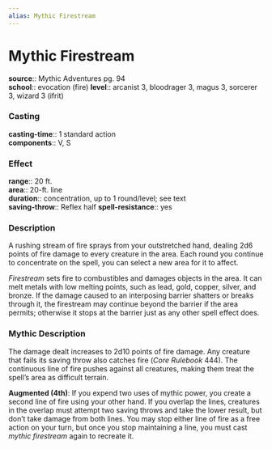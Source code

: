 ```yaml
---
alias: Mythic Firestream
---
```


# Mythic Firestream

**source**:: Mythic Adventures pg. 94  
**school**:: evocation (fire)
**level**:: arcanist 3, bloodrager 3, magus 3, sorcerer 3, wizard 3 (ifrit)

### Casting 

**casting-time**:: 1 standard action  
**components**:: V, S

### Effect 

**range**:: 20 ft.  
**area**:: 20-ft. line  
**duration**:: concentration, up to 1 round/level; see text  
**saving-throw**:: Reflex half
**spell-resistance**:: yes

### Description 

A rushing stream of fire sprays from your outstretched hand, dealing 2d6 points of fire damage to every creature in the area. Each round you continue to concentrate on the spell, you can select a new area for it to affect.  
  
*Firestream* sets fire to combustibles and damages objects in the area. It can melt metals with low melting points, such as lead, gold, copper, silver, and bronze. If the damage caused to an interposing barrier shatters or breaks through it, the firestream may continue beyond the barrier if the area permits; otherwise it stops at the barrier just as any other spell effect does.

### Mythic Description

The damage dealt increases to 2d10 points of fire damage. Any creature that fails its saving throw also catches fire (*Core Rulebook* 444). The continuous line of fire pushes against all creatures, making them treat the spell’s area as difficult terrain.  
  
**Augmented (4th)**: If you expend two uses of mythic power, you create a second line of fire using your other hand. If you overlap the lines, creatures in the overlap must attempt two saving throws and take the lower result, but don’t take damage from both lines. You may stop either line of fire as a free action on your turn, but once you stop maintaining a line, you must cast *mythic firestream* again to recreate it.
